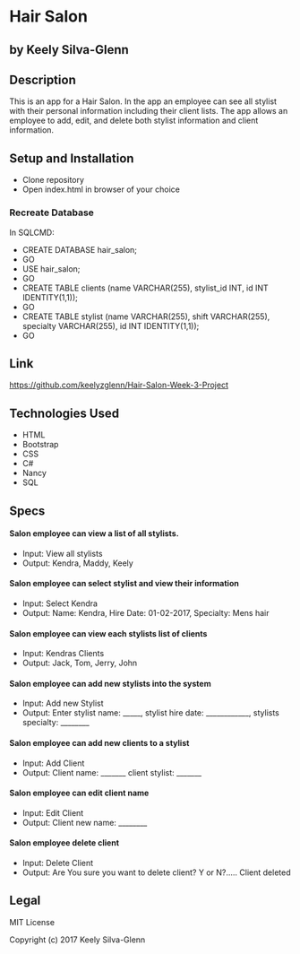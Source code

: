 # Hair Salon
## by Keely Silva-Glenn

## Description

This is an app for a Hair Salon. In the app an employee can see all stylist with their personal information including their client lists. The app allows an employee to add, edit, and delete both stylist information and client information.

## Setup and Installation

* Clone repository
* Open index.html in browser of your choice

### Recreate Database

In SQLCMD:
* CREATE DATABASE hair\_salon;
* GO
* USE hair\_salon;
* GO
* CREATE TABLE clients (name VARCHAR(255), stylist_id INT, id INT IDENTITY(1,1));
* GO
* CREATE TABLE stylist (name VARCHAR(255), shift VARCHAR(255), specialty VARCHAR(255), id INT IDENTITY(1,1));
* GO

## Link
https://github.com/keelyzglenn/Hair-Salon-Week-3-Project

## Technologies Used

* HTML
* Bootstrap
* CSS
* C#
* Nancy
* SQL

## Specs
#### Salon employee can view a list of all stylists.
* Input: View all stylists
* Output: Kendra, Maddy, Keely

#### Salon employee can select stylist and view their information
* Input: Select Kendra
* Output: Name: Kendra, Hire Date: 01-02-2017, Specialty: Mens hair

#### Salon employee can view each stylists list of clients
* Input: Kendras Clients
* Output: Jack, Tom, Jerry, John

#### Salon employee can add new stylists into the system
* Input: Add new Stylist
* Output: Enter stylist name: _____, stylist hire date: ____________, stylists specialty: ________

#### Salon employee can add new clients to a stylist  
* Input: Add Client
* Output: Client name: _______ client stylist: _______

#### Salon employee can edit client name
* Input: Edit Client
* Output: Client new name: ________

#### Salon employee delete client
* Input: Delete Client
* Output: Are You sure you want to delete client? Y or N?..... Client deleted

## Legal
MIT License

Copyright (c) 2017 Keely Silva-Glenn
